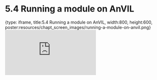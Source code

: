 # 5.4 Running a module on AnVIL
 
{type: iframe, title:5.4 Running a module on AnVIL, width:800, height:600, poster:resources/chapt_screen_images/running-a-module-on-anvil.png}
![](https://sayumiyork.github.io/c-moor-ottr-generic/running-a-module-on-anvil.html)
 

 
